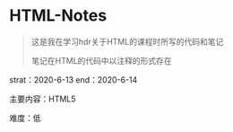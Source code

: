 # HTML-Notes

> 这是我在学习hdr关于HTML的课程时所写的代码和笔记
> 
> 笔记在HTML的代码中以注释的形式存在

strat：2020-6-13
end：2020-6-14

主要内容：HTML5

难度：低
